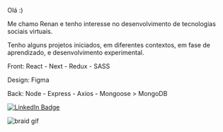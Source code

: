 Olá :)                                                                                                                      


Me chamo Renan e tenho interesse no desenvolvimento de tecnologias sociais virtuais.

Tenho alguns projetos iniciados, em diferentes contextos, em fase de aprendizado, e desenvolvimento experimental.

Front: React - Next - Redux - SASS 

Design: Figma

Back: Node - Express - Axios - Mongoose > MongoDB  

  <a href="https://www.linkedin.com/in/renan-barcia-bba434208/">
    <img src="https://img.shields.io/badge/LinkedIn-blue?style=for-the-badge&logo=linkedin&logoColor=white" alt="LinkedIn Badge"/>
  </a>																																												
                                                            
 ![braid gif](https://user-images.githubusercontent.com/52353767/165452568-da5995b3-2f48-4592-a8f4-8dbe20d3f7bf.gif)
